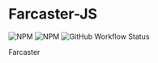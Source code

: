 # Farcaster-JS

![NPM](https://img.shields.io/npm/l/@standard-crypto/farcaster-js)
![NPM](https://img.shields.io/npm/v/@standard-crypto/farcaster-js)
![GitHub Workflow Status](https://github.com/standard-crypto/farcaster-js/actions/workflows/farcaster-js.yml/badge.svg?branch=main)

Farcaster
